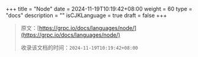 +++
title = "Node"
date = 2024-11-19T10:19:42+08:00
weight = 60
type = "docs"
description = ""
isCJKLanguage = true
draft = false
+++

> 原文：[https://grpc.io/docs/languages/node/](https://grpc.io/docs/languages/node/)
>
> 收录该文档的时间：`2024-11-19T10:19:42+08:00`
